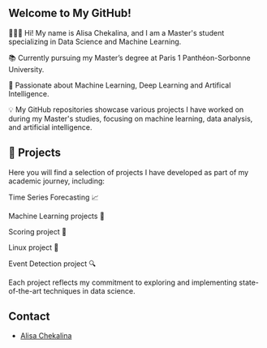 ## Welcome to My GitHub!

🙋🏻‍♀️ Hi! My name is Alisa Chekalina, and I am a Master's student specializing in Data Science and Machine Learning.

📚 Currently pursuing my Master’s degree at Paris 1 Panthéon-Sorbonne University.

🔬 Passionate about Machine Learning, Deep Learning and Artifical Intelligence.

💡 My GitHub repositories showcase various projects I have worked on during my Master's studies, focusing on machine learning, data analysis, and artificial intelligence.

## 📂 Projects

Here you will find a selection of projects I have developed as part of my academic journey, including:

Time Series Forecasting 📈

Machine Learning projects 🤖

Scoring project 🎯

Linux project 🐧

Event Detection project 🔍

Each project reflects my commitment to exploring and implementing state-of-the-art techniques in data science.

## Contact
- [Alisa Chekalina](https://www.linkedin.com/in/alisa-chekalina-423526233/)
